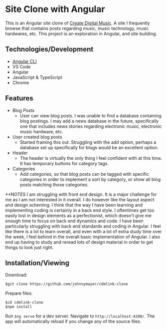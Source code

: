 # Site Clone with Angular

This is an Angular site clone of [Create Digital Music](http://cdm.link).  A site I frequently browse that contains posts regarding music, music technology, music hardwares, etc.  This project is an exploration in Angular, and site building.

## Technologies/Development

* [Angular CLI](https://github.com/angular/angular-cli)
* VS Code
* Angular
* JavaScript & TypeScript
* Chrome

## Features
  * Blog Posts
    * User can view blog posts.  I was unable to find a database containing blog postings.  I may add a news database in the future, specifically one that includes news stories regarding electronic music, electronic music hardware, etc.
  * User created blog posts
    * Started framing this out.  Struggling with the add option, perhaps a database set up specifically for blogs would be an excellent option.
  * Header
    * The header is virtually the only thing I feel confident with at this time.   It has temporary buttons for category tags.
  * Categories
    * Add categories, so that blog posts can be tagged with specific categories in order to implement a sort by category, or show all blog posts matching those categories.
    
   **NOTES
    I am struggling with front end design.  It is a major challenge for me as I am not interested in it overall.  I do however like the layout aspect and design scheming.  I think that the way I have been learning and implementing coding is certainly in a back end style. I oftentimes get too easily lost in design elements as a perfectionist, which doesn't give me enough time to focus on back end dynamics and code.  I have been particularly struggling with back end standards and coding in Angular.  I feel like there is a lot to learn overall, and even with a lot of extra study time over the week, I feel behind in the overall basic implementation of Angular.  I also end up having to study and reread lots of design material in order to get things to look just right.  

## Installation/Viewing

Download:
```
$git clone https://github.com/johnnymayer/cdmlink-clone
```

Prepare files:
```
$cd cdmlink-clone
$npm install
```

Run ```$ng serve``` for a dev server. Navigate to `http://localhost:4200/`. The app will automatically reload if you change any of the source files.
